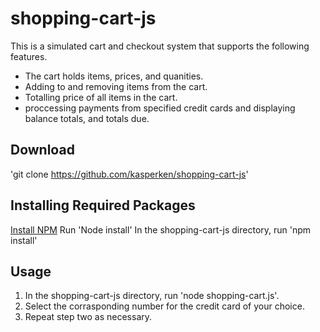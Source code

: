 # shopping-cart-js

This is a simulated cart and checkout system that supports the following features.
- The cart holds items, prices, and quanities.
- Adding to and removing items from the cart.
- Totalling price of all items in the cart.
- proccessing payments from specified credit cards and displaying balance totals, and totals due.

## Download
'git clone https://github.com/kasperken/shopping-cart-js'

## Installing Required Packages
[Install NPM](https://docs.npmjs.com/downloading-and-installing-node-js-and-npm) 
Run 'Node install'
In the shopping-cart-js directory, run 'npm install'

## Usage
1. In the shopping-cart-js directory, run 'node shopping-cart.js'.
2. Select the corrasponding number for the credit card of your choice.
3. Repeat step two as necessary.

